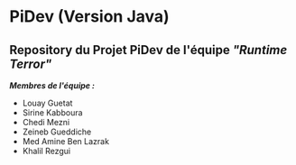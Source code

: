 # PiDev (Version Java)
## Repository du Projet PiDev de l'équipe ***"Runtime Terror"*** 
***Membres de l'équipe :***
- Louay Guetat
- Sirine Kabboura
- Chedi Mezni
- Zeineb Gueddiche
- Med Amine Ben Lazrak
- Khalil Rezgui

